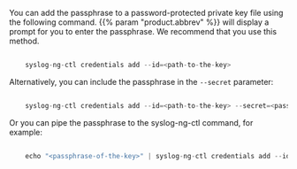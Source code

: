 ---
---
<!-- DISCLAIMER: This file is based on the syslog-ng Open Source Edition documentation https://github.com/balabit/syslog-ng-ose-guides/commit/2f4a52ee61d1ea9ad27cb4f3168b95408fddfdf2 and is used under the terms of The syslog-ng Open Source Edition Documentation License. The file has been modified by Axoflow. -->
You can add the passphrase to a password-protected private key file using the following command. {{% param "product.abbrev" %}} will display a prompt for you to enter the passphrase. We recommend that you use this method.

```c

    syslog-ng-ctl credentials add --id=<path-to-the-key>

```

Alternatively, you can include the passphrase in the `--secret` parameter:

```c

    syslog-ng-ctl credentials add --id=<path-to-the-key> --secret=<passphrase-of-the-key>

```

Or you can pipe the passphrase to the syslog-ng-ctl command, for example:

```c

    echo "<passphrase-of-the-key>" | syslog-ng-ctl credentials add --id=<path-to-the-key>

```
